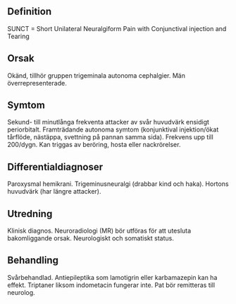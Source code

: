 ## Definition

SUNCT = Short Unilateral Neuralgiform Pain with Conjunctival injection and Tearing

## Orsak

Okänd, tillhör gruppen trigeminala autonoma cephalgier. Män överrepresenterade.

## Symtom

Sekund- till minutlånga frekventa attacker av svår huvudvärk ensidigt periorbitalt. Framträdande autonoma symtom (konjunktival injektion/ökat tårflöde, nästäppa, svettning på pannan samma sida). Frekvens upp till 200/dygn. Kan triggas av beröring, hosta eller nackrörelser.

## Differentialdiagnoser

Paroxysmal hemikrani. Trigeminusneuralgi (drabbar kind och haka). Hortons huvudvärk (har längre attacker).

## Utredning

Klinisk diagnos. Neuroradiologi (MR) bör utföras för att utesluta bakomliggande orsak. Neurologiskt och somatiskt status.

## Behandling

Svårbehandlad. Antiepileptika som lamotigrin eller karbamazepin kan ha effekt. Triptaner liksom indometacin fungerar inte. Pat bör remitteras till neurolog.

